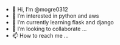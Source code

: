- 👋 Hi, I’m @mogre0312
- 👀 I’m interested in python and aws
- 🌱 I’m currently learning flask and django
- 💞️ I’m looking to collaborate ...
- 📫 How to reach me ...

<!---
mogre0312/mogre0312 is a ✨ special ✨ repository because its `README.md` (this file) appears on your GitHub profile.
You can click the Preview link to take a look at your changes.
--->
